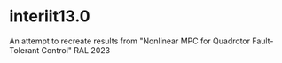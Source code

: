 # interiit13.0
An attempt to recreate results from "Nonlinear MPC for Quadrotor Fault-Tolerant Control" RAL 2023
